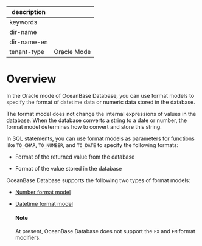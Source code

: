 |description||
|---|---|
|keywords||
|dir-name||
|dir-name-en||
|tenant-type|Oracle Mode|

# Overview

In the Oracle mode of OceanBase Database, you can use format models to specify the format of datetime data or numeric data stored in the database.

The format model does not change the internal expressions of values in the database. When the database converts a string to a date or number, the format model determines how to convert and store this string.

In SQL statements, you can use format models as parameters for functions like `TO_CHAR`, `TO_NUMBER`, and `TO_DATE` to specify the following formats:

* Format of the returned value from the database
  
* Format of the value stored in the database 

OceanBase Database supports the following two types of format models:

* [Number format model](../700.format-model-of-oracle-mode/200.digital-format-model-of-oracle-mode.md)

* [Datetime format model](../700.format-model-of-oracle-mode/200.digital-format-model-of-oracle-mode.md)

  <main id="notice" type='explain'>
    <h4>Note</h4>
    <p>At present, OceanBase Database does not support the <code>FX</code> and <code>FM</code> format modifiers. </p>
  </main>